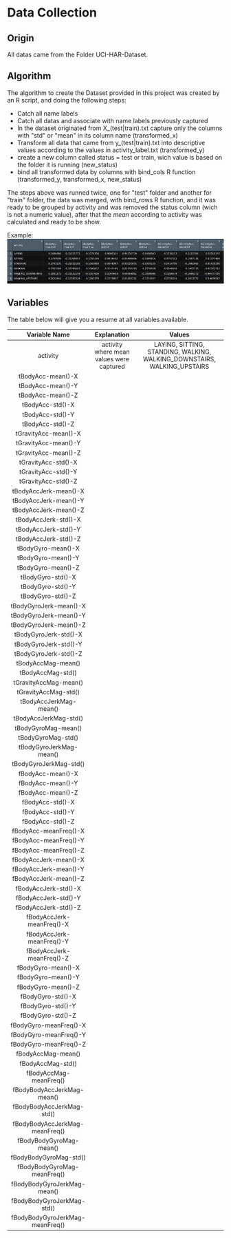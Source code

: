 # Data Collection

## Origin
All datas came from the Folder UCI-HAR-Dataset.

## Algorithm
The algorithm to create the Dataset provided in this project was created by an R script, and doing the following steps:
* Catch all name labels
* Catch all datas and associate with name labels previously captured
* In the dataset originated from X_(test|train).txt capture only the columns with "std" or "mean" in its column name (transformed_x)
* Transform all data that came from y_(test|train).txt into descriptive values according to the values in activity_label.txt (transformed_y)
* create a new column called status = test or train, wich value is based on the folder it is running (new_status)
* bind all transformed data by columns with bind_cols R function (transformed_y, transformed_x, new_status)

The steps above was runned twice, one for "test" folder and another for "train" folder, the data was merged, with bind_rows R function, and it was ready to be grouped by activity and was removed the status column (wich is not a numeric value), after that the *mean* according to activity was calculated and ready to be show.

Example:
![data example](images/calculated_data_example.png)

## Variables

The table below will give you a resume at all variables available.

| Variable Name | Explanation | Values |
|:----------:|:-------------:|:------:|
| activity | activity where mean values were captured | LAYING, SITTING, STANDING, WALKING, WALKING_DOWNSTAIRS, WALKING_UPSTAIRS |
| tBodyAcc-mean()-X | | |
| tBodyAcc-mean()-Y | | |
| tBodyAcc-mean()-Z | | |
| tBodyAcc-std()-X | | |
| tBodyAcc-std()-Y | | |
| tBodyAcc-std()-Z | | |
| tGravityAcc-mean()-X | | |
| tGravityAcc-mean()-Y | | |
| tGravityAcc-mean()-Z | | |
| tGravityAcc-std()-X | | |
| tGravityAcc-std()-Y | | |
| tGravityAcc-std()-Z | | |
| tBodyAccJerk-mean()-X | | |
| tBodyAccJerk-mean()-Y | | |
| tBodyAccJerk-mean()-Z | | |
| tBodyAccJerk-std()-X | | |
| tBodyAccJerk-std()-Y | | |
| tBodyAccJerk-std()-Z | | |
| tBodyGyro-mean()-X | | |
| tBodyGyro-mean()-Y | | |
| tBodyGyro-mean()-Z | | |
| tBodyGyro-std()-X | | |
| tBodyGyro-std()-Y | | |
| tBodyGyro-std()-Z | | |
| tBodyGyroJerk-mean()-X | | |
| tBodyGyroJerk-mean()-Y | | |
| tBodyGyroJerk-mean()-Z | | |
| tBodyGyroJerk-std()-X | | |
| tBodyGyroJerk-std()-Y | | |
| tBodyGyroJerk-std()-Z | | |
| tBodyAccMag-mean() | | |
| tBodyAccMag-std() | | |
| tGravityAccMag-mean() | | |
| tGravityAccMag-std() | | |
| tBodyAccJerkMag-mean() | | |
| tBodyAccJerkMag-std() | | |
| tBodyGyroMag-mean() | | |
| tBodyGyroMag-std() | | |
| tBodyGyroJerkMag-mean() | | |
| tBodyGyroJerkMag-std() | | |
| fBodyAcc-mean()-X | | |
| fBodyAcc-mean()-Y | | |
| fBodyAcc-mean()-Z | | |
| fBodyAcc-std()-X | | |
| fBodyAcc-std()-Y | | |
| fBodyAcc-std()-Z | | |
| fBodyAcc-meanFreq()-X | | |
| fBodyAcc-meanFreq()-Y | | |
| fBodyAcc-meanFreq()-Z | | |
| fBodyAccJerk-mean()-X | | |
| fBodyAccJerk-mean()-Y | | |
| fBodyAccJerk-mean()-Z | | |
| fBodyAccJerk-std()-X | | |
| fBodyAccJerk-std()-Y | | |
| fBodyAccJerk-std()-Z | | |
| fBodyAccJerk-meanFreq()-X | | |
| fBodyAccJerk-meanFreq()-Y | | |
| fBodyAccJerk-meanFreq()-Z | | |
| fBodyGyro-mean()-X | | |
| fBodyGyro-mean()-Y | | |
| fBodyGyro-mean()-Z | | |
| fBodyGyro-std()-X | | |
| fBodyGyro-std()-Y | | |
| fBodyGyro-std()-Z | | |
| fBodyGyro-meanFreq()-X | | |
| fBodyGyro-meanFreq()-Y | | |
| fBodyGyro-meanFreq()-Z | | |
| fBodyAccMag-mean() | | |
| fBodyAccMag-std() | | |
| fBodyAccMag-meanFreq() | | |
| fBodyBodyAccJerkMag-mean() | | |
| fBodyBodyAccJerkMag-std() | | |
| fBodyBodyAccJerkMag-meanFreq() | | |
| fBodyBodyGyroMag-mean() | | |
| fBodyBodyGyroMag-std() | | |
| fBodyBodyGyroMag-meanFreq() | | |
| fBodyBodyGyroJerkMag-mean() | | |
| fBodyBodyGyroJerkMag-std() | | |
| fBodyBodyGyroJerkMag-meanFreq() | | |